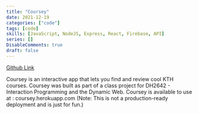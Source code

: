 ```yaml
---
title: "Coursey"
date: 2021-12-19
categories: ["code"]
tags: [code]
skills: [JavaScript, NodeJS, Express, React, Firebase, API]
series: []
DisableComments: true
draft: false
---
```


[Github Link](https://github.com/aykhazanchi/coursey-app)

Coursey is an interactive app that lets you find and review cool KTH courses. Coursey was built as part of a class project for DH2642 - Interaction Programming and the Dynamic Web. Coursey is available to use at : coursey.herokuapp.com (Note: This is not a production-ready deployment and is just for fun.)

<br>